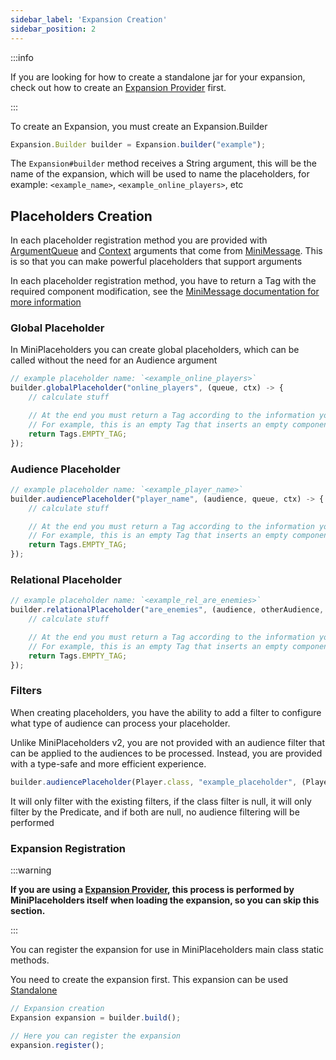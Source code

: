 ```yaml
---
sidebar_label: 'Expansion Creation'
sidebar_position: 2
---
```


:::info

If you are looking for how to create a standalone jar for your expansion, check out how to create an [Expansion Provider](https://github.com/MiniPlaceholders/MiniPlaceholders/wiki/Expansion-Providers) first.

:::

To create an Expansion, you must create an Expansion.Builder

```ts
Expansion.Builder builder = Expansion.builder("example");
```

The `Expansion#builder` method receives a String argument, this will be the name of the expansion, which will be used to name the placeholders, for example: `<example_name>`, `<example_online_players>`, etc

## Placeholders Creation

In each placeholder registration method you are provided with [ArgumentQueue](https://jd.advntr.dev/text-minimessage/4.24.0/net/kyori/adventure/text/minimessage/tag/resolver/ArgumentQueue.html) and [Context](https://jd.advntr.dev/text-minimessage/4.24.0/net/kyori/adventure/text/minimessage/Context.html) arguments that come from [MiniMessage](https://docs.adventure.kyori.net/minimessage/api.html#handling-arguments). This is so that you can make powerful placeholders that support arguments

In each placeholder registration method, you have to return a Tag with the required component modification, see the [MiniMessage documentation for more information](https://docs.adventure.kyori.net/minimessage/api.html#tags)

### Global Placeholder

In MiniPlaceholders you can create global placeholders, which can be called without the need for an Audience argument

```js
// example placeholder name: `<example_online_players>`
builder.globalPlaceholder("online_players", (queue, ctx) -> {
    // calculate stuff

    // At the end you must return a Tag according to the information you have computed    
    // For example, this is an empty Tag that inserts an empty component
    return Tags.EMPTY_TAG;
});
```



### Audience Placeholder


```js
// example placeholder name: `<example_player_name>`
builder.audiencePlaceholder("player_name", (audience, queue, ctx) -> {
    // calculate stuff

    // At the end you must return a Tag according to the information you have computed    
    // For example, this is an empty Tag that inserts an empty component
    return Tags.EMPTY_TAG;
});
```

### Relational Placeholder


```js
// example placeholder name: `<example_rel_are_enemies>`
builder.relationalPlaceholder("are_enemies", (audience, otherAudience, queue, ctx) -> {
    // calculate stuff

    // At the end you must return a Tag according to the information you have computed    
    // For example, this is an empty Tag that inserts an empty component
    return Tags.EMPTY_TAG;
});
```

### Filters
When creating placeholders, you have the ability to add a filter to configure what type of audience can process your placeholder.

Unlike MiniPlaceholders v2, you are not provided with an audience filter that can be applied to the audiences to be processed. Instead, you are provided with a type-safe and more efficient experience.

```ts
builder.audiencePlaceholder(Player.class, "example_placeholder", (Player player, ArgumentQueue queue, Context ctx) -> null);
```

It will only filter with the existing filters, if the class filter is null, it will only filter by the Predicate, and if both are null, no audience filtering will be performed

### Expansion Registration

:::warning

**If you are using a [Expansion Provider](https://github.com/MiniPlaceholders/MiniPlaceholders/wiki/Expansion-Providers), this process is performed by MiniPlaceholders itself when loading the expansion, so you can skip this section.**

:::

You can register the expansion for use in MiniPlaceholders main class static methods.

You need to create the expansion first. This expansion can be used [Standalone](https://github.com/4drian3d/MiniPlaceholders/wiki/Integration#single-expansion-usage)

```ts
// Expansion creation
Expansion expansion = builder.build();

// Here you can register the expansion
expansion.register();
```